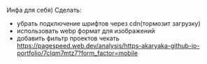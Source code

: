 Инфа для себя)
Сделать:
- убрать подключение шрифтов через cdn(тормозит загрузку)
- использовать webp формат для изображений
- добавить фильтр проектов
чекать https://pagespeed.web.dev/analysis/https-akaryaka-github-io-portfolio/7clqm7mtz7?form_factor=mobile
